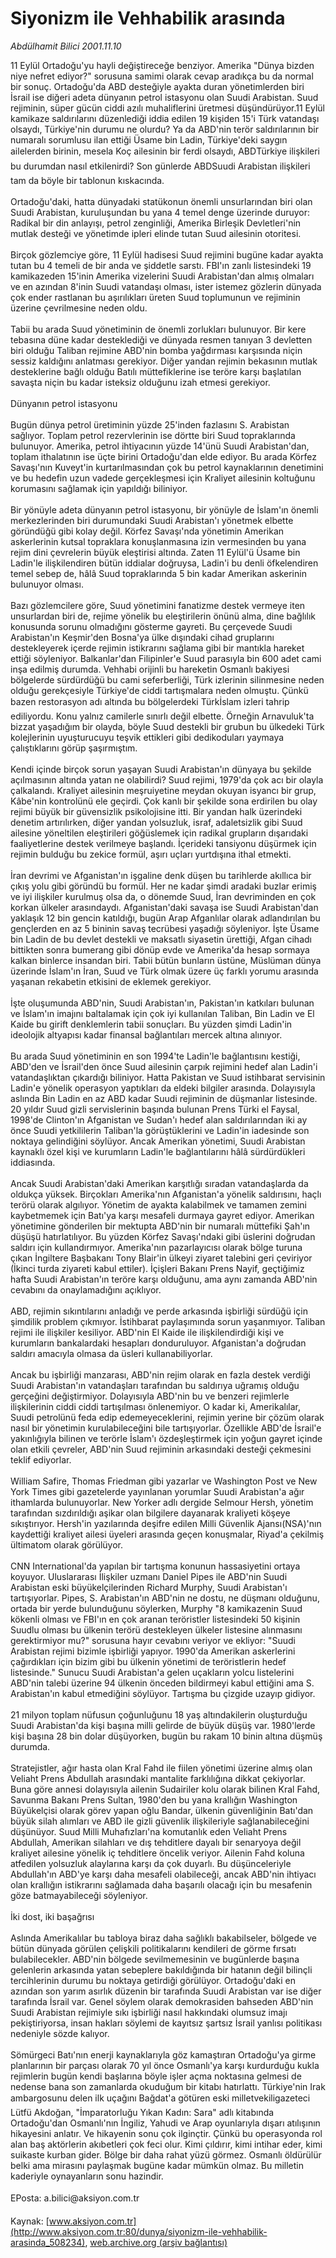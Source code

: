 # Siyonizm ile Vehhabilik arasında

*Abdülhamit Bilici 2001.11.10*

<div class="pNewsDetailMainContent ctx_content" itemprop="articleBody">
 11 Eylül Ortadoğu'yu hayli değiştireceğe benziyor. Amerika "Dünya bizden niye nefret ediyor?" sorusuna samimi olarak cevap aradıkça bu da normal bir sonuç. Ortadoğu'da ABD desteğiyle ayakta duran yönetimlerden biri İsrail ise diğeri adeta dünyanın petrol istasyonu olan Suudi Arabistan. Suud rejiminin, süper gücün ciddi azılı muhaliflerini üretmesi düşündürüyor.11 Eylül kamikaze saldırılarını düzenlediği iddia edilen 19 kişiden 15'i Türk vatandaşı olsaydı, Türkiye'nin durumu ne olurdu? Ya da ABD'nin terör saldırılarının bir numaralı sorumlusu ilan ettiği Üsame bin Ladin, Türkiye'deki saygın ailelerden birinin, mesela Koç ailesinin bir ferdi olsaydı, ABDTürkiye ilişkileri bu durumdan nasıl etkilenirdi? Son günlerde ABDSuudi Arabistan ilişkileri tam da böyle bir tablonun kıskacında.
 <br/>
 <br/>
 Ortadoğu'daki, hatta dünyadaki statükonun önemli unsurlarından biri olan Suudi Arabistan, kuruluşundan bu yana 4 temel denge üzerinde duruyor: Radikal bir din anlayışı, petrol zenginliği, Amerika Birleşik Devletleri'nin mutlak desteği ve yönetimde ipleri elinde tutan Suud ailesinin otoritesi.
 <br/>
 <br/>
 Birçok gözlemciye göre, 11 Eylül hadisesi Suud rejimini bugüne kadar ayakta tutan bu 4 temeli de bir anda ve şiddetle sarstı. FBI'ın zanlı listesindeki 19 kamikazeden 15'inin Amerika vizelerini Suudi Arabistan'dan almış olmaları ve en azından 8'inin Suudi vatandaşı olması, ister istemez gözlerin dünyada çok ender rastlanan bu aşırılıkları üreten Suud toplumunun ve rejiminin üzerine çevrilmesine neden oldu.
 <br/>
 <br/>
 Tabii bu arada Suud yönetiminin de önemli zorlukları bulunuyor. Bir kere tebasına düne kadar desteklediği ve dünyada resmen tanıyan 3 devletten biri olduğu Taliban rejimine ABD'nin bomba yağdırması karşısında niçin sessiz kaldığını anlatması gerekiyor. Diğer yandan rejimin bekasının mutlak desteklerine bağlı olduğu Batılı müttefiklerine ise teröre karşı başlatılan savaşta niçin bu kadar isteksiz olduğunu izah etmesi gerekiyor.
 <br/>
 <br/>
 Dünyanın petrol istasyonu
 <br/>
 <br/>
 Bugün dünya petrol üretiminin yüzde 25'inden fazlasını S. Arabistan sağlıyor. Toplam petrol rezervlerinin ise dörtte biri Suud topraklarında bulunuyor. Amerika, petrol ihtiyacının yüzde 14'ünü Suudi Arabistan'dan, toplam ithalatının ise üçte birini Ortadoğu'dan elde ediyor. Bu arada Körfez Savaşı'nın Kuveyt'in kurtarılmasından çok bu petrol kaynaklarının denetimini ve bu hedefin uzun vadede gerçekleşmesi için Kraliyet ailesinin koltuğunu korumasını sağlamak için yapıldığı biliniyor.
 <br/>
 <br/>
 Bir yönüyle adeta dünyanın petrol istasyonu, bir yönüyle de İslam'ın önemli merkezlerinden biri durumundaki Suudi Arabistan'ı yönetmek elbette göründüğü gibi kolay değil. Körfez Savaşı'nda yönetimin Amerikan askerlerinin kutsal topraklara konuşlanmasına izin vermesinden bu yana rejim dini çevrelerin büyük eleştirisi altında. Zaten 11 Eylül'ü Üsame bin Ladin'le ilişkilendiren bütün iddialar doğruysa, Ladin'i bu denli öfkelendiren temel sebep de, hâlâ Suud topraklarında 5 bin kadar Amerikan askerinin bulunuyor olması.
 <br/>
 <br/>
 Bazı gözlemcilere göre, Suud yönetimini fanatizme destek vermeye iten unsurlardan biri de, rejime yönelik bu eleştirilerin önünü alma, dine bağlılık konusunda sorunu olmadığını gösterme gayreti. Bu çerçevede Suudi Arabistan'ın Keşmir'den Bosna'ya ülke dışındaki cihad gruplarını destekleyerek içerde rejimin istikrarını sağlama gibi bir mantıkla hareket ettiği söyleniyor. Balkanlar'dan Filipinler'e Suud parasıyla bin 600 adet cami inşa edilmiş durumda. Vehhabi orijinli bu hareketin Osmanlı bakiyesi bölgelerde sürdürdüğü bu cami seferberliği, Türk izlerinin silinmesine neden olduğu gerekçesiyle Türkiye'de ciddi tartışmalara neden olmuştu. Çünkü bazen restorasyon adı altında bu bölgelerdeki Türkİslam izleri tahrip ediliyordu. Konu yalnız camilerle sınırlı değil elbette. Örneğin Arnavuluk'ta bizzat yaşadığım bir olayda, böyle Suud destekli bir grubun bu ülkedeki Türk kolejlerinin uyuşturucuyu teşvik ettikleri gibi dedikoduları yaymaya çalıştıklarını görüp şaşırmıştım.
 <br/>
 <br/>
 Kendi içinde birçok sorun yaşayan Suudi Arabistan'ın dünyaya bu şekilde açılmasının altında yatan ne olabilirdi? Suud rejimi, 1979'da çok acı bir olayla çalkalandı. Kraliyet ailesinin meşruiyetine meydan okuyan isyancı bir grup, Kâbe'nin kontrolünü ele geçirdi. Çok kanlı bir şekilde sona erdirilen bu olay rejimi büyük bir güvensizlik psikolojisine itti. Bir yandan halk üzerindeki denetim artırılırken, diğer yandan yolsuzluk, israf, adaletsizlik gibi Suud ailesine yöneltilen eleştirileri göğüslemek için radikal grupların dışarıdaki faaliyetlerine destek verilmeye başlandı. İçerideki tansiyonu düşürmek için rejimin bulduğu bu zekice formül, aşırı uçları yurtdışına ithal etmekti.
 <br/>
 <br/>
 İran devrimi ve Afganistan'ın işgaline denk düşen bu tarihlerde akıllıca bir çıkış yolu gibi göründü bu formül. Her ne kadar şimdi aradaki buzlar erimiş ve iyi ilişkiler kurulmuş olsa da, o dönemde Suud, İran devriminden en çok korkan ülkeler arasındaydı. Afganistan'daki savaşa ise Suudi Arabistan'dan yaklaşık 12 bin gencin katıldığı, bugün Arap Afganlılar olarak adlandırılan bu gençlerden en az 5 bininin savaş tecrübesi yaşadığı söyleniyor. İşte Üsame bin Ladin de bu devlet destekli ve maksatlı siyasetin ürettiği, Afgan cihadı bittikten sonra bumerang gibi dönüp evde ve Amerika'da hesap sormaya kalkan binlerce insandan biri. Tabii bütün bunların üstüne, Müslüman dünya üzerinde İslam'ın İran, Suud ve Türk olmak üzere üç farklı yorumu arasında yaşanan rekabetin etkisini de eklemek gerekiyor.
 <br/>
 <br/>
 İşte oluşumunda ABD'nin, Suudi Arabistan'ın, Pakistan'ın katkıları bulunan ve İslam'ın imajını baltalamak için çok iyi kullanılan Taliban, Bin Ladin ve El Kaide bu girift denklemlerin tabii sonuçları. Bu yüzden şimdi Ladin'in ideolojik altyapısı kadar finansal bağlantıları mercek altına alınıyor.
 <br/>
 <br/>
 Bu arada Suud yönetiminin en son 1994'te Ladin'le bağlantısını kestiği, ABD'den ve İsrail'den önce Suud ailesinin çarpık rejimini hedef alan Ladin'i vatandaşlıktan çıkardığı biliniyor. Hatta Pakistan ve Suud istihbarat servisinin Ladin'e yönelik operasyon yaptıkları da eldeki bilgiler arasında. Dolayısıyla aslında Bin Ladin en az ABD kadar Suudi rejiminin de düşmanlar listesinde. 20 yıldır Suud gizli servislerinin başında bulunan Prens Türki el Faysal, 1998'de Clinton'ın Afganistan ve Sudan'ı hedef alan saldırılarından iki ay önce Suudi yetkililerin Taliban'la görüştüklerini ve Ladin'in iadesinde son noktaya gelindiğini söylüyor. Ancak Amerikan yönetimi, Suudi Arabistan kaynaklı özel kişi ve kurumların Ladin'le bağlantılarını hâlâ sürdürdükleri iddiasında.
 <br/>
 <br/>
 Ancak Suudi Arabistan'daki Amerikan karşıtlığı sıradan vatandaşlarda da oldukça yüksek. Birçokları Amerika'nın Afganistan'a yönelik saldırısını, haçlı terörü olarak algılıyor. Yönetim de ayakta kalabilmek ve tamamen zemini kaybetmemek için Batı'ya karşı mesafeli durmaya gayret ediyor. Amerikan yönetimine gönderilen bir mektupta ABD'nin bir numaralı müttefiki Şah'ın düşüşü hatırlatılıyor. Bu yüzden Körfez Savaşı'ndaki gibi üslerini doğrudan saldırı için kullandırmıyor. Amerika'nın pazarlayıcısı olarak bölge turuna çıkan İngiltere Başbakanı Tony Blair'in ülkeyi ziyaret talebini geri çeviriyor (İkinci turda ziyareti kabul ettiler). İçişleri Bakanı Prens Nayif, geçtiğimiz hafta Suudi Arabistan'ın teröre karşı olduğunu, ama aynı zamanda ABD'nin cevabını da onaylamadığını açıklıyor.
 <br/>
 <br/>
 ABD, rejimin sıkıntılarını anladığı ve perde arkasında işbirliği sürdüğü için şimdilik problem çıkmıyor. İstihbarat paylaşımında sorun yaşanmıyor. Taliban rejimi ile ilişkiler kesiliyor. ABD'nin El Kaide ile ilişkilendirdiği kişi ve kurumların bankalardaki hesapları donduruluyor. Afganistan'a doğrudan saldırı amacıyla olmasa da üsleri kullanabiliyorlar.
 <br/>
 <br/>
 Ancak bu işbirliği manzarası, ABD'nin rejim olarak en fazla destek verdiği Suudi Arabistan'ın vatandaşları tarafından bu saldırıya uğramış olduğu gerçeğini değiştirmiyor. Dolayısıyla ABD'nin bu ve benzeri rejimlerle ilişkilerinin ciddi ciddi tartışılması önlenemiyor. O kadar ki, Amerikalılar, Suudi petrolünü feda edip edemeyeceklerini, rejimin yerine bir çözüm olarak nasıl bir yönetimin kurulabileceğini bile tartışıyorlar. Özellikle ABD'de İsrail'e yakınlığıyla bilinen ve terörle İslam'ı özdeşleştirmek için yoğun gayret içinde olan etkili çevreler, ABD'nin Suud rejiminin arkasındaki desteği çekmesini teklif ediyorlar.
 <br/>
 <br/>
 William Safire, Thomas Friedman gibi yazarlar ve Washington Post ve New York Times gibi gazetelerde yayınlanan yorumlar Suudi Arabistan'a ağır ithamlarda bulunuyorlar. New Yorker adlı dergide Selmour Hersh, yönetim tarafından sızdırıldığı aşikar olan bilgilere dayanarak kraliyeti köşeye sıkıştırıyor. Hersh'in yazılarında deşifre edilen Milli Güvenlik Ajansı(NSA)'nın kaydettiği kraliyet ailesi üyeleri arasında geçen konuşmalar, Riyad'a çekilmiş ültimatom olarak görülüyor.
 <br/>
 <br/>
 CNN International'da yapılan bir tartışma konunun hassasiyetini ortaya koyuyor. Uluslararası İlişkiler uzmanı Daniel Pipes ile ABD'nin Suudi Arabistan eski büyükelçilerinden Richard Murphy, Suudi Arabistan'ı tartışıyorlar. Pipes, S. Arabistan'ın ABD'nin ne dostu, ne düşmanı olduğunu, ortada bir yerde bulunduğunu söylerken, Murphy "8 kamikazenin Suud kökenli olması ve FBI'ın en çok aranan teröristler listesindeki 50 kişinin Suudlu olması bu ülkenin terörü destekleyen ülkeler listesine alınmasını gerektirmiyor mu?" sorusuna hayır cevabını veriyor ve ekliyor: "Suudi Arabistan rejimi bizimle işbirliği yapıyor. 1990'da Amerikan askerlerini çağırdıkları için bizim gibi bu ülkenin yönetimi de teröristlerin hedef listesinde." Sunucu Suudi Arabistan'a gelen uçakların yolcu listelerini ABD'nin talebi üzerine 94 ülkenin önceden bildirmeyi kabul ettiğini ama S. Arabistan'ın kabul etmediğini söylüyor. Tartışma bu çizgide uzayıp gidiyor.
 <br/>
 <br/>
 21 milyon toplam nüfusun çoğunluğunu 18 yaş altındakilerin oluşturduğu Suudi Arabistan'da kişi başına milli gelirde de büyük düşüş var. 1980'lerde kişi başına 28 bin dolar düşüyorken, bugün bu rakam 10 binin altına düşmüş durumda.
 <br/>
 <br/>
 Stratejistler, ağır hasta olan Kral Fahd ile fiilen yönetimi üzerine almış olan Veliaht Prens Abdullah arasındaki mantalite farklılığına dikkat çekiyorlar. Buna göre annesi dolayısıyla ailenin Sudairiler kolu olarak bilinen Kral Fahd, Savunma Bakanı Prens Sultan, 1980'den bu yana krallığın Washington Büyükelçisi olarak görev yapan oğlu Bandar, ülkenin güvenliğinin Batı'dan büyük silah alımları ve ABD ile gizli güvenlik ilişkileriyle sağlanabileceğini düşünüyor. Suud Milli Muhafızları'na komutanlık eden Veliaht Prens Abdullah, Amerikan silahları ve dış tehditlere dayalı bir senaryoya değil kraliyet ailesine yönelik iç tehditlere öncelik veriyor. Ailenin Fahd koluna atfedilen yolsuzluk alaylarına karşı da çok duyarlı. Bu düşünceleriyle Abdullah'ın ABD'ye karşı daha mesafeli olabileceği, ancak ABD'nin ihtiyacı olan krallığın istikrarını sağlamada daha başarılı olacağı için bu mesafenin göze batmayabileceği söyleniyor.
 <br/>
 <br/>
 İki dost, iki başağrısı
 <br/>
 <br/>
 Aslında Amerikalılar bu tabloya biraz daha sağlıklı bakabilseler, bölgede ve bütün dünyada görülen çelişkili politikalarını kendileri de görme fırsatı bulabilecekler. ABD'nin bölgede sevilmemesinin ve bugünlerde başına gelenlerin arkasında yatan sebeplere bakıldığında bir hatanın değil bilinçli tercihlerinin durumu bu noktaya getirdiği görülüyor. Ortadoğu'daki en azından son yarım asırlık düzenin bir tarafında Suudi Arabistan var ise diğer tarafında İsrail var. Genel söylem olarak demokrasiden bahseden ABD'nin Suudi Arabistan rejimiyle sıkı işbirliği nasıl hakkındaki olumsuz imajı pekiştiriyorsa, insan hakları söylemi de kayıtsız şartsız İsrail yanlısı politikası nedeniyle sözde kalıyor.
 <br/>
 <br/>
 Sömürgeci Batı'nın enerji kaynaklarıyla göz kamaştıran Ortadoğu'ya girme planlarının bir parçası olarak 70 yıl önce Osmanlı'ya karşı kurdurduğu kukla rejimlerin bugün kendi başlarına böyle işler açma noktasına gelmesi de nedense bana son zamanlarda okuduğum bir kitabı hatırlattı. Türkiye'nin Irak ambargosunu delen ilk uçağını Bağdat'a götüren eski milletvekiligazeteci Lütfü Akdoğan, "İmparatorluğu Yıkan Kadın: Sara" adlı kitabında Ortadoğu'dan Osmanlı'nın İngiliz, Yahudi ve Arap oyunlarıyla dışarı atılışının hikayesini anlatır. Ve hikayenin sonu çok ilginçtir. Çünkü bu operasyonda rol alan baş aktörlerin akıbetleri çok feci olur. Kimi çıldırır, kimi intihar eder, kimi suikaste kurban gider. Bölge bir daha rahat yüzü görmez. Osmanlı öldürülür belki ama mirasını paylaşmak bugüne kadar mümkün olmaz. Bu milletin kaderiyle oynayanların sonu hazindir.
 <br/>
 <br/>
 EPosta: a.bilici@aksiyon.com.tr
 <br/>
</div>


Kaynak: [www.aksiyon.com.tr](http://www.aksiyon.com.tr:80/dunya/siyonizm-ile-vehhabilik-arasinda_508234), [web.archive.org (arşiv bağlantısı)](http://web.archive.org/web/20160108014836/http://www.aksiyon.com.tr:80/dunya/siyonizm-ile-vehhabilik-arasinda_508234)
